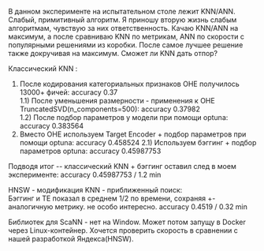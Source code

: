   В данном эксперименте на испытательном столе лежит KNN/ANN. Слабый, примитивный алгоритм. Я приношу вторую жизнь слабым алгоритмам, чувствую за них ответственность. Качаю KNN/ANN на максимум, а после сравниваю KNN по метрикам, ANN по скорости с популярными решениями из коробки. После самое лучшее решение также докручивая на максимум. Сможет ли KNN дать отпор?  
  
Классический KNN :  
1) После кодирования категориальных признаков OHE получилось 13000+ фичей: accuracy 0.37  
1.1) После уменьшения размерности - применения к OHE TruncatedSVD(n_components=500): accuracy 0.37982  
1.2) После подбор параметров у модели при помощи optuna: accuracy 0.383564  
2) Вместо OHE используем Target Encoder + подбор параметров при помощи optuna: accuracy 0.458524
2.1) Используем бэггинг + подбор параметров optuna: accuracy 0.45987753

Подводя итог -- классический KNN + бэггинг оставил след в моем эксперименте: accuracy 0.45987753 / 1.2 min

HNSW - модификация KNN - приближенный поиск:  
Бэггинг и TE показал  в среднем 1/2 по времени, сохраняя +- аналогичную метрику. не особо интересно. accuracy 0.4519 / 0.32 min  

Библиотек для ScaNN - нет на Window. Может потом запущу в Docker через Linux-контейнер. Хочется проверить скорость в сравнении с нашей разработкой Яндекса(HNSW).  




